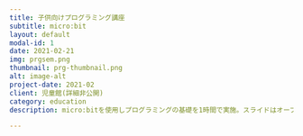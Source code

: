 ```yaml
---
title: 子供向けプログラミング講座
subtitle: micro:bit
layout: default
modal-id: 1
date: 2021-02-21
img: prgsem.png
thumbnail: prg-thumbnail.png
alt: image-alt
project-date: 2021-02
client: 児童館(詳細非公開)
category: education
description: micro:bitを使用しプログラミングの基礎を1時間で実施。スライドはオープンソースでhttps://github.com/K-TechResearch/Programing_LV1 に公開

---
```

